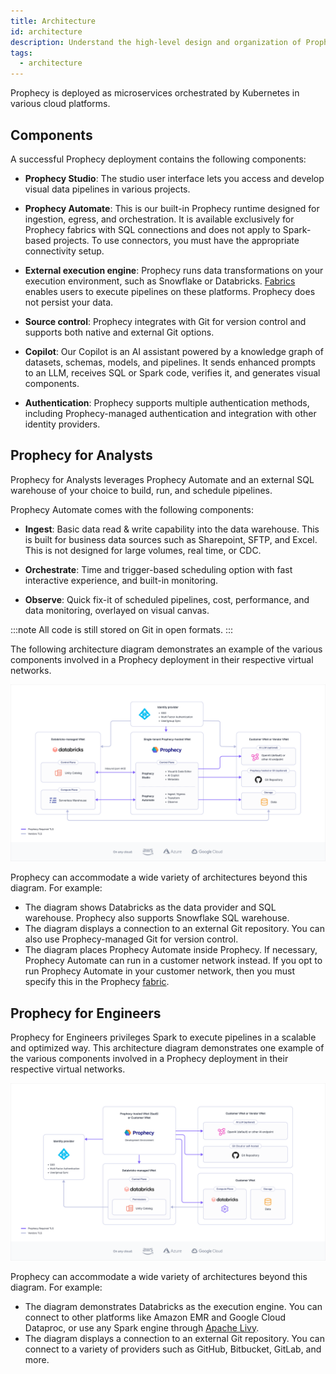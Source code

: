 ```yaml
---
title: Architecture
id: architecture
description: Understand the high-level design and organization of Prophecy
tags:
  - architecture
---
```


Prophecy is deployed as microservices orchestrated by Kubernetes in various cloud platforms.

## Components

A successful Prophecy deployment contains the following components:

- **Prophecy Studio**: The studio user interface lets you access and develop visual data pipelines in various projects.

- **Prophecy Automate**: This is our built-in Prophecy runtime designed for ingestion, egress, and orchestration. It is available exclusively for Prophecy fabrics with SQL connections and does not apply to Spark-based projects. To use connectors, you must have the appropriate connectivity setup.

- **External execution engine**: Prophecy runs data transformations on your execution environment, such as Snowflake or Databricks. [Fabrics](docs/getting-started/concepts/fabrics.md) enables users to execute pipelines on these platforms. Prophecy does not persist your data.

- **Source control**: Prophecy integrates with Git for version control and supports both native and external Git options.

- **Copilot**: Our Copilot is an AI assistant powered by a knowledge graph of datasets, schemas, models, and pipelines. It sends enhanced prompts to an LLM, receives SQL or Spark code, verifies it, and generates visual components.

- **Authentication**: Prophecy supports multiple authentication methods, including Prophecy-managed authentication and integration with other identity providers.

## Prophecy for Analysts

Prophecy for Analysts leverages Prophecy Automate and an external SQL warehouse of your choice to build, run, and schedule pipelines.

Prophecy Automate comes with the following components:

- **Ingest**: Basic data read & write capability into the data warehouse. This is built for business data sources such as Sharepoint, SFTP, and Excel. This is not designed for large volumes, real time, or CDC.

- **Orchestrate**: Time and trigger-based scheduling option with fast interactive experience, and built-in monitoring.

- **Observe**: Quick fix-it of scheduled pipelines, cost, performance, and data monitoring, overlayed on visual canvas.

:::note
All code is still stored on Git in open formats.
:::

The following architecture diagram demonstrates an example of the various components involved in a Prophecy deployment in their respective virtual networks.

![Prophecy for Analysts](img/arch-prophecy-sql.png)

Prophecy can accommodate a wide variety of architectures beyond this diagram. For example:

- The diagram shows Databricks as the data provider and SQL warehouse. Prophecy also supports Snowflake SQL warehouse.
- The diagram displays a connection to an external Git repository. You can also use Prophecy-managed Git for version control.
- The diagram places Prophecy Automate inside Prophecy. If necessary, Prophecy Automate can run in a customer network instead. If you opt to run Prophecy Automate in your customer network, then you must specify this in the Prophecy [fabric](docs/administration/fabrics/prophecy-fabrics/prophecy-fabrics.md).

## Prophecy for Engineers

Prophecy for Engineers privileges Spark to execute pipelines in a scalable and optimized way. This architecture diagram demonstrates one example of the various components involved in a Prophecy deployment in their respective virtual networks.

![Prophecy for Engineers](img/arch-prophecy-spark.png)

Prophecy can accommodate a wide variety of architectures beyond this diagram. For example:

- The diagram demonstrates Databricks as the execution engine. You can connect to other platforms like Amazon EMR and Google Cloud Dataproc, or use any Spark engine through [Apache Livy](https://livy.apache.org/).
- The diagram displays a connection to an external Git repository. You can connect to a variety of providers such as GitHub, Bitbucket, GitLab, and more.
